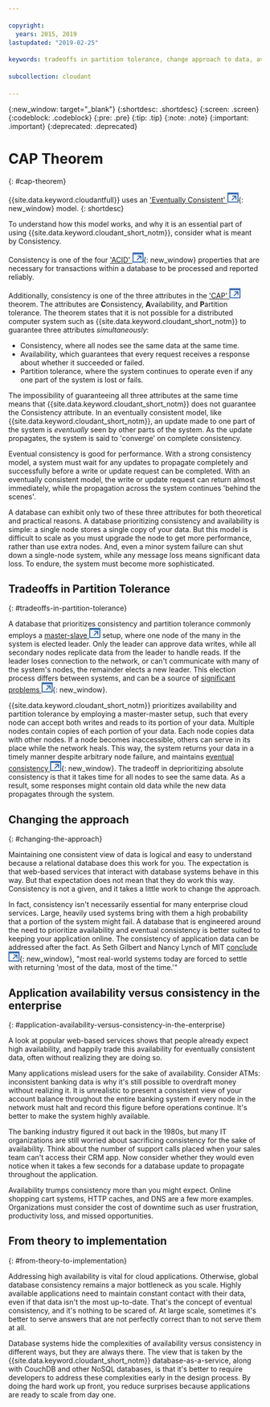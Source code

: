 ```yaml
---

copyright:
  years: 2015, 2019
lastupdated: "2019-02-25"

keywords: tradeoffs in partition tolerance, change approach to data, availability, consistency, theory

subcollection: cloudant

---
```


{:new_window: target="_blank"}
{:shortdesc: .shortdesc}
{:screen: .screen}
{:codeblock: .codeblock}
{:pre: .pre}
{:tip: .tip}
{:note: .note}
{:important: .important}
{:deprecated: .deprecated}

<!-- Acrolinx: 2017-01-24 -->

<div id="cap_theorem"></div>

<div id="consistency"></div>

# CAP Theorem
{: #cap-theorem}

{{site.data.keyword.cloudantfull}} uses an ['Eventually Consistent' ![External link icon](../images/launch-glyph.svg "External link icon")](http://en.wikipedia.org/wiki/Eventual_consistency){: new_window} model.
{: shortdesc}

To understand how this model works,
and why it is an essential part of using {{site.data.keyword.cloudant_short_notm}},
consider what is meant by Consistency.

Consistency is one of the four ['ACID' ![External link icon](../images/launch-glyph.svg "External link icon")](https://en.wikipedia.org/wiki/ACID){: new_window} properties
that are necessary for transactions within a database to be processed and reported reliably.

Additionally,
consistency is one of the three attributes in the
<a href="http://en.wikipedia.org/wiki/CAP_Theorem" target="_blank">'CAP' <img src="../images/launch-glyph.svg" alt="External link icon" title="External link icon"></a>
theorem.
The attributes are **C**onsistency,
**A**vailability, and **P**artition tolerance.
The theorem states that it is not possible for a distributed computer system such as {{site.data.keyword.cloudant_short_notm}}
to guarantee three attributes _simultaneously_:

-   Consistency,
    where all nodes see the same data at the same time.
-   Availability,
    which guarantees that every request receives a response about whether it succeeded or failed.
-   Partition tolerance,
    where the system continues to operate even if any one part of the system is lost or fails.

The impossibility of guaranteeing all three attributes at the same time
means that {{site.data.keyword.cloudant_short_notm}} does not guarantee the Consistency attribute.
In an eventually consistent model,
like {{site.data.keyword.cloudant_short_notm}},
an update made to one part of the system is _eventually_ seen by other parts of the system.
As the update propagates,
the system is said to 'converge' on complete consistency.

Eventual consistency is good for performance.
With a strong consistency model,
a system must wait for any updates to propagate completely and successfully
before a write or update request can be completed.
With an eventually consistent model,
the write or update request can return almost immediately,
while the propagation across the system continues 'behind the scenes'.

A database can exhibit only two of these three attributes for both theoretical and practical reasons.
A database prioritizing consistency and availability is simple:
a single node stores a single copy of your data.
But this model is difficult to scale as you must upgrade the node to get more performance,
rather than use extra nodes.
And,
even a minor system failure can shut down a single-node system,
while any message loss means significant data loss.
To endure,
the system must become more sophisticated.

## Tradeoffs in Partition Tolerance
{: #tradeoffs-in-partition-tolerance}

A database that prioritizes consistency and partition tolerance commonly employs a
<a href="http://en.wikipedia.org/wiki/Master/slave_(technology)" target="_blank">master-slave <img src="../images/launch-glyph.svg" alt="External link icon" title="External link icon"></a>
setup,
where one node of the many in the system is elected leader.
Only the leader can approve data writes,
while all secondary nodes replicate data from the leader to handle reads.
If the leader loses connection to the network,
or can't communicate with many of the system's nodes,
the remainder elects a new leader.
This election process differs between systems,
and can be a source of [significant problems ![External link icon](../images/launch-glyph.svg "External link icon")](http://aphyr.com/posts/284-call-me-maybe-mongodb){: new_window}.

{{site.data.keyword.cloudant_short_notm}} prioritizes availability and partition tolerance by employing a master-master setup,
such that every node can accept both writes and reads to its portion of your data.
Multiple nodes contain copies of each portion of your data.
Each node copies data with other nodes.
If a node becomes inaccessible,
others can serve in its place while the network heals.
This way,
the system returns your data in a timely manner despite arbitrary node failure,
and maintains [eventual consistency ![External link icon](../images/launch-glyph.svg "External link icon")](http://en.wikipedia.org/wiki/Eventual_consistency){: new_window}.
The tradeoff in deprioritizing absolute consistency is that it takes time for all nodes to see the same data.
As a result,
some responses might contain old data while the new data propagates through the system.

## Changing the approach
{: #changing-the-approach}

Maintaining one consistent view of data is logical and easy to understand
because a relational database does this work for you.
The expectation is that web-based services that interact with database systems behave in this way.
But that expectation does not mean that they do work this way.
Consistency is not a given,
and it takes a little work to change the approach.

In fact,
consistency isn't necessarily essential for many enterprise cloud services.
Large,
heavily used systems bring with them a high probability that a portion of the system might fail.
A database that is engineered around the need to prioritize availability and eventual consistency
is better suited to keeping your application online.
The consistency of application data can be addressed after the fact.
As Seth Gilbert and Nancy Lynch of MIT
[conclude ![External link icon](../images/launch-glyph.svg "External link icon")](http://www.glassbeam.com/sites/all/themes/glassbeam/images/blog/10.1.1.67.6951.pdf){: new_window},
"most real-world systems today are forced to settle with returning 'most of the data, most of the time.'"

## Application availability versus consistency in the enterprise
{: #application-availability-versus-consistency-in-the-enterprise}

A look at popular web-based services shows that people already expect high availability,
and happily trade this availability for eventually consistent data,
often without realizing they are doing so.

Many applications mislead users for the sake of availability.
Consider ATMs:
inconsistent banking data is why it's still possible to overdraft money without realizing it.
It is unrealistic to present a consistent view of your account balance throughout the entire banking system
if every node in the network must halt and record this figure before operations continue.
It's better to make the system highly available.

The banking industry figured it out back in the 1980s,
but many IT organizations are still worried about sacrificing consistency for the sake of availability.
Think about the number of support calls placed when your sales team can't access their CRM app.
Now consider whether they would even notice when it takes a few seconds for a database update
to propagate throughout the application.

Availability trumps consistency more than you might expect.
Online shopping cart systems,
HTTP caches,
and DNS are a few more examples.
Organizations must consider the cost of downtime such as user frustration,
productivity loss,
and missed opportunities.

## From theory to implementation
{: #from-theory-to-implementation}

Addressing high availability is vital for cloud applications.
Otherwise,
global database consistency remains a major bottleneck as you scale.
Highly available applications need to maintain constant contact with their data,
even if that data isn't the most up-to-date.
That's the concept of eventual consistency,
and it's nothing to be scared of.
At large scale,
sometimes it's better to serve answers that are not perfectly correct than to not serve them at all.

Database systems hide the complexities of availability versus consistency in different ways,
but they are always there.
The view that is taken by the {{site.data.keyword.cloudant_short_notm}} database-as-a-service,
along with CouchDB and other NoSQL databases,
is that it's better to require developers to address these complexities early in the design process.
By doing the hard work up front,
you reduce surprises because applications are ready to scale from day one.
